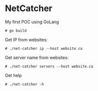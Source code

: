 # NetCatcher
My first POC using GoLang

```
# go build
```
Get IP from websites:
```
# ./net-catcher ip --host website.ca
```

Get server name from websites:
```
# ./net-catcher servers --host website.ca
```

Get help
```
# ./net-catcher -h
```

